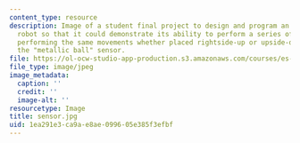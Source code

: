 ```yaml
---
content_type: resource
description: Image of a student final project to design and program an invertible
  robot so that it could demonstrate its ability to perform a series of specific movements,
  performing the same movements whether placed rightside-up or upside-down. View of
  the "metallic ball" sensor.
file: https://ol-ocw-studio-app-production.s3.amazonaws.com/courses/es-293-lego-robotics-spring-2007/1ea291e3ca9ae8ae099605e385f3efbf_sensor.jpg
file_type: image/jpeg
image_metadata:
  caption: ''
  credit: ''
  image-alt: ''
resourcetype: Image
title: sensor.jpg
uid: 1ea291e3-ca9a-e8ae-0996-05e385f3efbf
---
```

